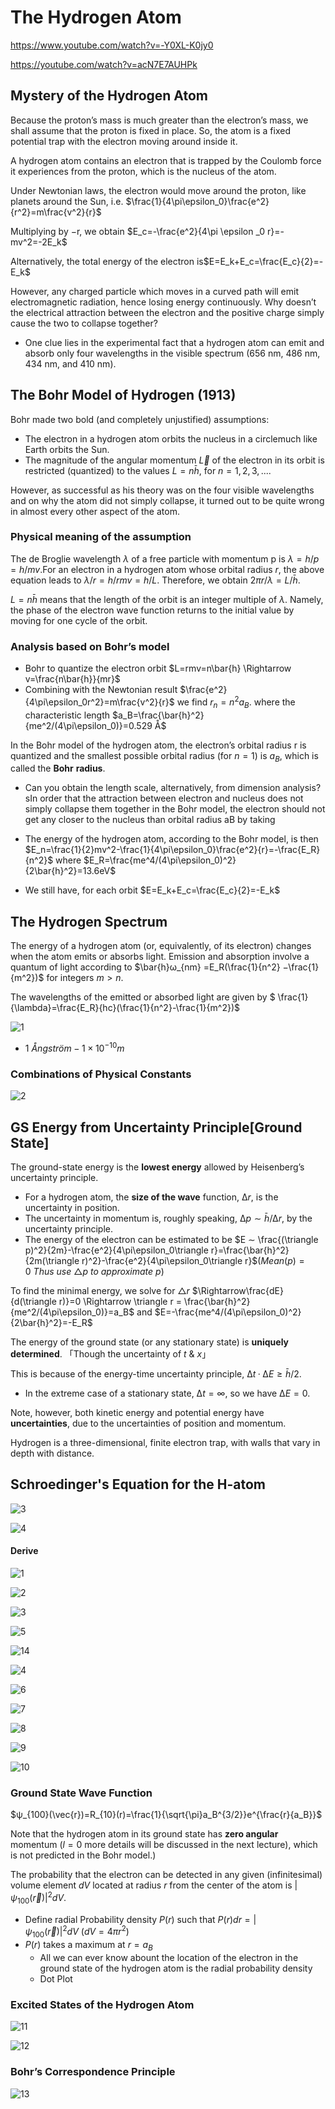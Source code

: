 #  The Hydrogen Atom

https://www.youtube.com/watch?v=-Y0XL-K0jy0

https://youtube.com/watch?v=acN7E7AUHPk

## Mystery of the Hydrogen Atom

Because the proton’s mass is much greater than the electron’s mass, we shall assume that the proton is fixed in place. So, the atom is a fixed potential trap with the electron moving around inside it.

A hydrogen atom contains an electron that is trapped by the Coulomb force it experiences from the proton, which is the nucleus of the atom.

Under Newtonian laws, the electron would move around the proton, like planets around the Sun, i.e. $\frac{1}{4\pi\epsilon_0}\frac{e^2}{r^2}=m\frac{v^2}{r}$

Multiplying by −r, we obtain $E_c=-\frac{e^2}{4\pi \epsilon _0 r}=-mv^2=-2E_k$

Alternatively, the total energy of the electron is$E=E_k+E_c=\frac{E_c}{2}=-E_k$

However, any charged particle which moves in a curved path will emit electromagnetic radiation, hence losing energy continuously. Why doesn’t the electrical attraction between the electron and the positive charge simply cause the two to collapse together?

* One clue lies in the experimental fact that a hydrogen atom can emit and absorb only four wavelengths in the visible spectrum (656 nm, 486 nm, 434 nm, and 410 nm).

## The Bohr Model of Hydrogen (1913)

Bohr made two bold (and completely unjustified) assumptions:

* The electron in a hydrogen atom orbits the nucleus in a circlemuch like Earth orbits the Sun.
* The magnitude of the angular momentum $\vec{L}$ of the electron in its orbit is restricted (quantized) to the values $L = n\bar{h}$, for $n = 1,2,3,....$

However, as successful as his theory was on the four visible wavelengths and on why the atom did not simply collapse, it turned out to be quite wrong in almost every other aspect of the atom.

### Physical meaning of the assumption

The de Broglie wavelength $λ$ of a free particle with momentum p is $λ = h/p = h/mv$.For an electron in a hydrogen atom whose orbital radius $r$, the above equation leads to $λ/r = h/rmv = h/L$. Therefore, we obtain $2πr/λ = L/\bar{h}$.

$L=n\bar{h}$ means that the length of the orbit is an integer multiple of $λ$. Namely, the phase of the electron wave function returns to the initial value by moving for one cycle of the orbit.

### Analysis based on Bohr’s model

*  Bohr to quantize the electron orbit $L=rmv=n\bar{h} \Rightarrow v=\frac{n\bar{h}}{mr}$
* Combining with the Newtonian result $\frac{e^2}{4\pi\epsilon_0r^2}=m\frac{v^2}{r}$ we find $r_n =n^2a_B$. where the characteristic length $a_B=\frac{\bar{h}^2}{me^2/(4\pi\epsilon_0)}=0.529 Å$

In the Bohr model of the hydrogen atom, the electron’s orbital radius r is quantized and the smallest possible orbital radius (for $n = 1$) is $a_B$, which is called the **Bohr** **radius**.

*  Can you obtain the length scale, alternatively, from dimension analysis?sIn order that the attraction between electron and nucleus does not simply collapse them together in the Bohr model, the electron should not get any closer to the nucleus than orbital radius aB by taking 

* The energy of the hydrogen atom, according to the Bohr model, is then $E_n=\frac{1}{2}mv^2-\frac{1}{4\pi\epsilon_0}\frac{e^2}{r}=-\frac{E_R}{n^2}$ where $E_R=\frac{me^4/(4\pi\epsilon_0)^2}{2\bar{h}^2}=13.6eV$
* We still have, for each orbit  $E=E_k+E_c=\frac{E_c}{2}=-E_k$

## The Hydrogen Spectrum

The energy of a hydrogen atom (or, equivalently, of its electron) changes when the atom emits or absorbs light. Emission and absorption involve a quantum of light according to $\bar{h}ω_{nm} =E_R(\frac{1}{n^2} −\frac{1}{m^2})$  for integers $m > n$.

The wavelengths of the emitted or absorbed light are given by $ \frac{1}{\lambda}=\frac{E_R}{hc}(\frac{1}{n^2}-\frac{1}{m^2})$

![1](1.png)

*  $1\ Ångström - 1×10^{−10}m$



### Combinations of Physical Constants

![2](2.png)

## GS Energy from Uncertainty Principle[Ground State]

The ground-state energy is the **lowest energy** allowed by Heisenberg’s uncertainty principle.

* For a hydrogen atom, the **size of the wave** function, $∆r$, is the uncertainty in position.
* The uncertainty in momentum is, roughly speaking, $∆p ∼ \bar{h}/∆r$, by the uncertainty principle.
* The energy of the electron can be estimated to be $E ∼ \frac{(\triangle p)^2}{2m}-\frac{e^2}{4\pi\epsilon_0\triangle r}=\frac{\bar{h}^2}{2m(\triangle r)^2}-\frac{e^2}{4\pi\epsilon_0\triangle r}$$(Mean(p)=0\ Thus\ use\ \triangle p\ to\ approximate\ p)$

To find the minimal energy, we solve for $\triangle r$   $\Rightarrow\frac{dE}{d(\triangle r)}=0 \Rightarrow \triangle r = \frac{\bar{h}^2}{me^2/(4\pi\epsilon_0)}=a_B$ and $E=-\frac{me^4/(4\pi\epsilon_0)^2}{2\bar{h}^2}=-E_R$

The energy of the ground state (or any stationary state) is **uniquely determined**. 「Though the uncertainty of $t\ \&\ x$」

This is because of the energy-time uncertainty principle, $∆t · ∆E ≥ \bar{h}/2$.

* In the extreme case of a stationary state, $∆t = ∞$, so we have $∆E = 0$.

Note, however, both kinetic energy and potential energy have **uncertainties**, due to the uncertainties of position and momentum.

Hydrogen is a three-dimensional, finite electron trap, with walls that vary in depth with distance.

## Schroedinger's Equation for the H-atom

![3](3.png)

![4](4.png)

#### Derive

![1](1.jpg)

![2](2.jpg)

![3](3.jpg)

![5](5.png)

![14](14.png)

![4](4.jpg)

![6](6.png)

![7](7.png)

![8](8.png)

![9](9.png)

![10](10.png)

### Ground State Wave Function

  $ψ_{100}(\vec{r})=R_{10}(r)=\frac{1}{\sqrt{\pi}a_B^{3/2}}e^{\frac{r}{a_B}}$

Note that the hydrogen atom in its ground state has **zero angular** momentum ($l = 0$ more details will be discussed in the next lecture), which is not predicted in the Bohr model.)

The probability that the electron can be detected in any given (infinitesimal) volume element $dV$ located at radius $r$ from the center of the atom is $|ψ_{100}(\vec{r})|^2dV.$

* Define radial Probability density $P(r)$ such that $P(r)dr=|ψ_{100}(\vec{r})|^2dV\ (dV=4\pi r^2)$  
* $P(r)$ takes a  maximum at $r=a_B$
  * All we can ever know abount the location of the electron in the ground state of the hydrogen atom is the radial probability density
  * Dot Plot

### Excited States of the Hydrogen Atom

![11](11.png)

![12](12.png)

### Bohr’s Correspondence Principle

![13](13.png)
